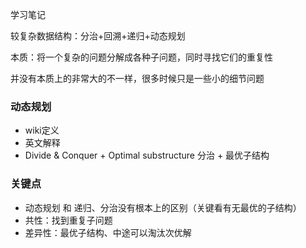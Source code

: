 学习笔记

较复杂数据结构：分治+回溯+递归+动态规划

本质：将一个复杂的问题分解成各种子问题，同时寻找它们的重复性

并没有本质上的非常大的不一样，很多时候只是一些小的细节问题

### 动态规划
* wiki定义
* 英文解释
* Divide & Conquer + Optimal substructure 分治 + 最优子结构

### 关键点
* 动态规划 和 递归、分治没有根本上的区别（关键看有无最优的子结构）
* 共性：找到重复子问题
* 差异性：最优子结构、中途可以淘汰次优解